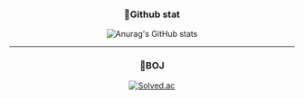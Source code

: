 <div align="center">
 
  
  ### 📜Github stat
![Anurag's GitHub stats](https://github-readme-stats.vercel.app/api?username=regularPark&show_icons=true&theme=radical)

  ---
  
  ### 🏅BOJ
 
[![Solved.ac](http://mazassumnida.wtf/api/mini/generate_badge?boj=srk99279)](https://solved.ac/srk99279)

</div>
